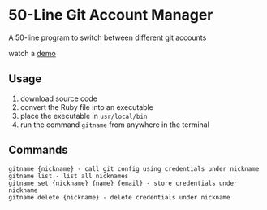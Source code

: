 # 50-Line Git Account Manager
A 50-line program to switch between different git accounts

watch a [demo](https://youtu.be/iDqjc7VKgAI)

## Usage
1. download source code
2. convert the Ruby file into an executable
3. place the executable in `usr/local/bin`
4. run the command `gitname` from anywhere in the terminal

## Commands
```
gitname {nickname} - call git config using credentials under nickname
gitname list - list all nicknames
gitname set {nickname} {name} {email} - store credentials under nickname
gitname delete {nickname} - delete credentials under nickname
```
